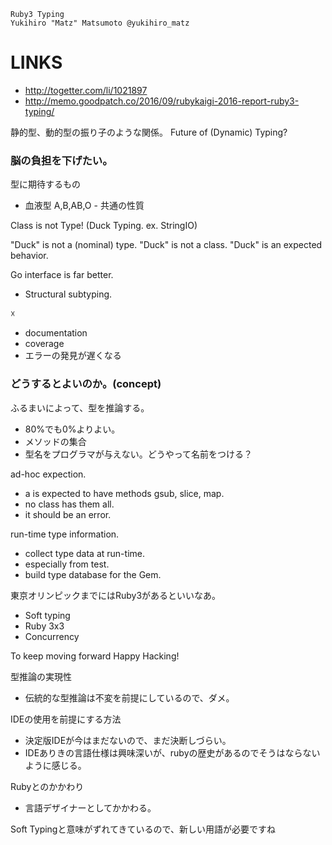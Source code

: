 
```
Ruby3 Typing
Yukihiro "Matz" Matsumoto @yukihiro_matz
```

LINKS
=======

- http://togetter.com/li/1021897
- http://memo.goodpatch.co/2016/09/rubykaigi-2016-report-ruby3-typing/


静的型、動的型の振り子のような関係。
Future of (Dynamic) Typing?


### 脳の負担を下げたい。

型に期待するもの
- 血液型 A,B,AB,O - 共通の性質

Class is not Type!
(Duck Typing. ex. StringIO)

"Duck" is not a (nominal) type.
"Duck" is not a class.
"Duck" is an expected behavior.

Go interface is far better.
-  Structural subtyping.

☓
- documentation
- coverage
- エラーの発見が遅くなる


### どうするとよいのか。(concept)

ふるまいによって、型を推論する。
- 80%でも0%よりよい。
- メソッドの集合
- 型名をプログラマが与えない。どうやって名前をつける？

ad-hoc expection.
- a is expected to have methods gsub, slice, map.
- no class has them all.
- it should be an error.

run-time type information.
- collect type data at run-time.
- especially from test.
- build type database for the Gem.


東京オリンピックまでにはRuby3があるといいなあ。
- Soft typing
- Ruby 3x3
- Concurrency


To keep moving forward
Happy Hacking!


型推論の実現性
- 伝統的な型推論は不変を前提にしているので、ダメ。

IDEの使用を前提にする方法
- 決定版IDEが今はまだないので、まだ決断しづらい。
- IDEありきの言語仕様は興味深いが、rubyの歴史があるのでそうはならないように感じる。

Rubyとのかかわり
- 言語デザイナーとしてかかわる。

Soft Typingと意味がずれてきているので、新しい用語が必要ですね




